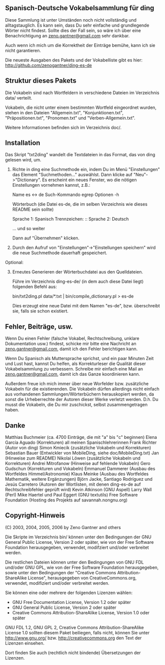Spanisch-Deutsche Vokabelsammlung für ding
------------------------------------------

Diese Sammlung ist unter Umständen noch nicht vollständig und alltagstauglich.
Es kann sein, dass Du sehr einfache und grundlegende Wörter nicht
findest. Sollte dies der Fall sein, so wäre ich über eine Benachrichtigung
an zeno.gantner@gmail.com sehr dankbar.

Auch wenn ich mich um die Korrektheit der Einträge bemühe, kann ich sie nicht
garantieren.


Die neueste Ausgaben des Pakets und der Vokabelliste gibt es hier:
http://github.com/zenogantner/ding-es-de



Struktur dieses Pakets
----------------------

Die Vokabeln sind nach Wortfeldern in verschiedene Dateien im Verzeichnis
data/ verteilt.

Vokabeln, die nicht unter einem bestimmten Wortfeld eingeordnet wurden,
stehen in den Dateien "Allgemein.txt", "Konjunktionen.txt", "Präpositionen.txt",
"Pronomen.txt" und "Verben-Allgemein.txt".

Weitere Informationen befinden sich im Verzeichnis doc/.


Installation
------------
Das Skript "txt2ding" wandelt die Textdateien in das Format, das von ding
gelesen wird, um.

1. Richte in ding eine Suchmethode ein, indem Du im Menü "Einstellungen"
   das Element "Suchmethoden..." auswählst. Dann klicke auf "Neu"->"Dictionary".
   Es erscheint ein neues Fenster, wo die nötigen Einstellungen vornehmen
   kannst, z.B.:

     Name		es <-> de
     Such-Kommando	egrep
     Optionen		-h

     Wörterbuch		(die Datei es-de, die im selben Verzeichnis wie
                         dieses README sein sollte)

     Sprache 1:		Spanisch
     Trennzeichen:	::
     Sprache 2:		Deutsch

     ... und so weiter

   Dann auf "Übernehmen" klicken.

2. Durch den Aufruf von "Einstellungen"->"Einstellungen speichern" wird die
   neue Suchmethode dauerhaft gespeichert.

Optional:

3. Erneutes Generieren der Wörterbuchdatei aus den Quelldateien.

   Führe im Verzeichnis ding-es-de/ (in dem auch diese Datei liegt)
   folgenden Befehl aus:

   bin/txt2ding.pl data/*.txt | bin/compile_dictionary.pl > es-de

   Dies erzeugt eine neue Datei mit dem Namen "es-de", bzw. überschreibt
   sie, falls sie schon existiert.


Fehler, Beiträge, usw.
----------------------

Wenn Du einen Fehler (falsche Vokabel, Rechtschreibung, unklare Dokumentation
usw.) findest, schicke mir bitte eine Nachricht an zeno.gantner@gmail.com,
damit ich den Fehler berichtigen kann.

Wenn Du Spanisch als Muttersprache sprichst, und ein paar Minuten Zeit und Lust
hast, kannst Du helfen, als Korrekturleser die Qualität dieser Vokabelsammlung
zu verbessern. Schreibe mir einfach eine Mail an zeno.gantner@gmail.com, damit
ich das Ganze koordinieren kann.

Außerdem freue ich mich immer über neue Worfelder bzw. zusätzliche Vokabeln
für die existierenden. Die Vokabeln dürfen allerdings nicht einfach aus
vorhandenen Sammlungen/Wörterbüchern herauskopiert werden, da sonst die
Urheberrechte der Autoren dieser Werke verletzt werden. D.h. Du musst die
Vokabeln, die Du mir zuschickst, selbst zusammengetragen haben.


Danke
-----

Matthias Buchmeier (ca. 4700 Einträge, die mit "a" bis "c" beginnen)
Elena García Aguado (Korrekturen)
all meinen Spanischlehrerinnen
Frank Richter (Autor von ding)
Simon Kmiecik (zusätzliche Vokabeln und Korrekturen)
Sebastian Bauer (Entwickler von MobileDing, siehe doc/MobileDing.txt)
Jan (Hinweise zum README)
Nikolai Löwen (zusätzliche Vokabeln und Korrekturen)
Andrei Mitrofanow (Hinweise auf fehlende Vokabeln)
Gero Gudschun (Korrekturen und Vokabeln)
Emmanuel Dammerer (Ausbau des Wortfeldes Himmel/Astronomie)
Klaus Meinke (Ausbau des Wortfeldes Mathematik, weitere Ergänzungen)
Björn Jacke, Santiago Rodríguez und Jesús Carretero (Autoren der Wortlisten,
mit denen ding-es-de auf Rechtschreibfehler geprüft wird)
Kevin Atkinson (GNU Aspell)
Larry Wall (Perl)
Mike Haertel und Paul Eggert (GNU textutils)
Free Software Foundation (Hosting des Projekts auf savannah.nongnu.org)


Copyright-Hinweis
-----------------

(C) 2003, 2004, 2005, 2006 by Zeno Gantner and others

Die Skripte im Verzeichnis bin/ können unter den Bedingungen der GNU General
Public License, Version 2 oder später, wie von der Free Software Foundation
herausgegeben, verwendet, modifziert und/oder verbreitet werden.

Die restlichen Dateien können unter den Bedingungen von GNU FDL und/oder
GNU GPL, wie von der Free Software Foundation herausgegeben, sowie unter
den Bedingungen der "Creative Commons Attribution-ShareAlike License",
herausgegeben von CreativeCommons.org, verwendet, modifiziert und/oder
verbreitet werden.

Sie können eine oder mehrere der folgenden Lizenzen wählen:
 * GNU Free Documentation License, Version 1.2 oder später
 * GNU General Public License, Version 2 oder später
 * Creative Commons Attribution-ShareAlike License, Version 1.0 oder später

GNU FDL 1.2, GNU GPL 2, Creative Commons Attribution-ShareAlike License  1.0
sollten diesem Paket beiliegen, falls nicht, können Sie unter
http://www.gnu.org/ bzw. http://creativecommons.org den Text der Lizenzen
einsehen.

Dort finden Sie auch (rechtlich nicht bindende) Übersetzungen der Lizenzen.

